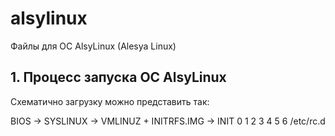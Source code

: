 # alsylinux
Файлы для ОС AlsyLinux (Alesya Linux)

## 1. Процесс запуска ОС AlsyLinux

Схематично загрузку можно представить так:

  BIOS
   ->
  SYSLINUX
   ->
  VMLINUZ
  +
  INITRFS.IMG
   ->
  INIT 0 1 2 3 4 5 6
  /etc/rc.d

